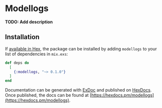 # Modellogs

**TODO: Add description**

## Installation

If [available in Hex](https://hex.pm/docs/publish), the package can be installed
by adding `modellogs` to your list of dependencies in `mix.exs`:

```elixir
def deps do
  [
    {:modellogs, "~> 0.1.0"}
  ]
end
```

Documentation can be generated with [ExDoc](https://github.com/elixir-lang/ex_doc)
and published on [HexDocs](https://hexdocs.pm). Once published, the docs can
be found at [https://hexdocs.pm/modellogs](https://hexdocs.pm/modellogs).

